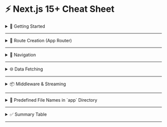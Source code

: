 # ⚡️ Next.js 15+ Cheat Sheet

<details>
<summary>🚀 Getting Started</summary>

- Initialize a Next.js project (still same):

  ```bash
  npx create-next-app@latest
  ```

- **New Default**: Still **Server Components**, but **client-first layouts** are now easier with updated `use client` scoping rules.

- To make a **Client Component**:

  ```jsx
  'use client'
  ```

- ✅ **`next.config.js` enhancements**:

  - `appDir` is **enabled by default**
  - `turbo` option is available for testing TurboPack

</details>

---

<details>
<summary>🧹 Route Creation (App Router)</summary>

- Folder-based routing (same):
  ```
  app/
    about/             → /about
    contact/page.jsx   → /contact
  ```

### 🧠 Dynamic Routes

- Same structure, **but now you can co-locate loading and error UI directly**.

- **Single Dynamic**:

  ```
  app/[slug]/page.jsx → /blog-post
  ```

- **Catch-All**:

  ```
  app/[...params]/page.jsx → /a/b/c
  ```

- **Optional Catch-All**:
  ```
  app/[[...params]]/page.jsx → /
  ```
- **Route Groups**

  ```
  app/(marketing)/home/page.jsx → /home
  app/(dashboard)/settings/page.jsx → /settings
  ```

### 🆕 Layout Enhancements

- You can now use `generateStaticParams()` with metadata exports (experimental for SEO).

</details>

---

<details>
<summary>🧭 Navigation</summary>

- **`Link` from `next/link`** remains unchanged:

  ```jsx
  import Link from 'next/link'

  export default function Component() {
    return <Link href='/about'>About</Link>
  }
  ```

- **`useRouter()` hook** is now **`useRouter()` from `next/navigation` for App Router only**:

  ```tsx
  import { useRouter } from 'next/navigation'

  export default function Component() {
    const router = useRouter()

    return (
      <button onClick={() => router.push('/dashboard')}>Go to Dashboard</button>
    )
  }
  ```

</details>

---

<details>
<summary>🌐 Data Fetching</summary>

### 💥 Server-Side Fetching (still recommended)

- **Server Components use fetch directly** (Next.js optimizes caching, streaming):

  ```tsx
  export default async function Page() {
    const res = await fetch('https://api.example.com/posts', {
      cache: 'no-store'
    })
    const data = await res.json()

    return <PostList posts={data} />
  }
  ```

- ✅ **New in Next 15**:
  - You can use `Segment Configs` (`segment.config.js`) to configure caching per route.
  - Improved support for **streaming UI** with React 19+.

### 🧠 Client-Side Fetching

> Requires `'use client'`

**1. Using `useEffect`**

```tsx
'use client'
import { useEffect, useState } from 'react'

export default function ClientPage() {
  const [data, setData] = useState(null)
  const [isLoading, setIsLoading] = useState(true)

  useEffect(() => {
    const fetchData = async () => {
      const res = await fetch('/api/data')
      const json = await res.json()
      setData(json)
      setIsLoading(false)
    }
    fetchData()
  }, [])

  return <div>{isLoading ? 'Loading...' : JSON.stringify(data)}</div>
}
```

**2. Using SWR**

```tsx
'use client'
import useSWR from 'swr'

const fetcher = url => fetch(url).then(res => res.json())

export default function ClientPage() {
  const { data, error, isLoading } = useSWR('/api/posts', fetcher)

  if (isLoading) return <div>Loading...</div>
  if (error) return <div>Error: {error.message}</div>

  return <pre>{JSON.stringify(data, null, 2)}</pre>
}
```

**3. Using React Queries - tanstack queries**

```tsx
'use client'
import { useQuery } from '@tanstack/react-query'

const fetchPosts = async () => {
  const response = await fetch('/api/posts')
  if (!response.ok) throw new Error('Network response was not ok')
  return response.json()
}

export default function ClientPage() {
  const { data, error, isLoading } = useQuery({
    queryKey: ['posts'],
    queryFn: fetchPosts
  })

  if (isLoading) return <div>Loading...</div>
  if (error) return <div>Error: {error.message}</div>

  return <pre>{JSON.stringify(data, null, 2)}</pre>
}
```

</details>

---

<details>
<summary>📦 Middleware & Streaming</summary>

### 🔁 Middleware

Middleware remains in `middleware.ts` at root:

```ts
import { NextResponse } from 'next/server'

export function middleware(req) {
  return NextResponse.next()
}
```

- Can be configured via `matcher` in `middleware.config.js` (Next 15+ feature)

### 🌀 Streaming & Suspense

Next.js 15 improves streaming support:

```tsx
export default async function Page() {
  const dataPromise = fetchData()

  return (
    <Suspense fallback={<Skeleton />}>
      <DataComponent dataPromise={dataPromise} />
    </Suspense>
  )
}
```

</details>

---


<details>
<summary>📂 Predefined File Names in `app` Directory</summary>


| Filename        | Purpose                                                                                  |
|-----------------|------------------------------------------------------------------------------------------|
| `page.tsx`      | Required for every route. Defines the UI for the page.                                  |
| `layout.tsx`    | Wraps pages in a shared layout. Supports nested layouts for route segments.             |
| `loading.tsx`   | Shows a loading state during server-side rendering or route transitions.                |
| `error.tsx`     | Custom error UI for route-level error handling.                                         |
| `template.tsx`  | Provides a persistent UI template that resets state on navigation within a segment.     |
| `head.tsx`      | Customizes the HTML `<head>` metadata for SEO and scripts/styles.                       |
| `not-found.tsx` | Renders a custom 404 page for that route segment.                                       |
| `route.ts`      | Defines API route handlers inside the app directory (replaces `api/` in pages directory)|

</details>

---

<details>
<summary>✅ Summary Table</summary>

| Feature                   | Server | Client |
| ------------------------- | ------ | ------ |
| `'use client'`            | ❌     | ✅     |
| `fetch()`                 | ✅     | ✅     |
| `useEffect`               | ❌     | ✅     |
| SWR                       | ❌     | ✅     |
| TanStack Query (optional) | ❌     | ✅     |
| Streaming UI              | ✅     | ❌     |
| Layout Segments           | ✅     | ❌     |

</details>

---